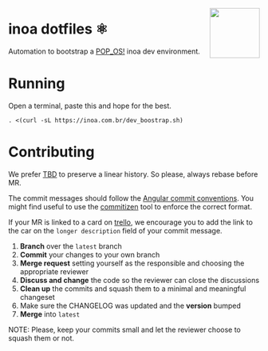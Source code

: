 
[<img align="right" src="http://www.inoa.com.br/resources/logo_email_sig.png" width="100" />](http://inoa.com.br/)

# inoa dotfiles ⚛

Automation to bootstrap a [POP_OS!](https://pop.system76.com/) inoa dev environment.

# Running 

Open a terminal, paste this and hope for the best.

```
. <(curl -sL https://inoa.com.br/dev_boostrap.sh)
```

# Contributing

We prefer [TBD](https://trunkbaseddevelopment.com/) to preserve a linear history. So please, always rebase before MR.

The commit messages should follow the
[ Angular commit conventions](https://github.com/angular/angular.js/blob/master/DEVELOPERS.md#-git-commit-guidelines).
You might find useful to use the [commitizen](https://github.com/commitizen/cz-cli/) tool to enforce the correct format.

If your MR is linked to a card on [trello](https://trello.com/), we encourage you to add the link to the car on the
`longer description` field of your commit message.

 1. **Branch** over the `latest` branch
 2. **Commit** your changes to your own branch
 3. **Merge request** setting yourself as the responsible and choosing the appropriate reviewer
 4. **Discuss and change** the code so the reviewer can close the discussions
 5. **Clean up** the commits and squash them to a minimal and meaningful changeset
 7. Make sure the CHANGELOG was updated and the **version** bumped
 8. **Merge** into `latest`

NOTE: Please, keep your commits small and let the reviewer choose to squash them or not.
